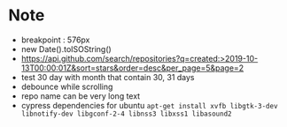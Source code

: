 # Note

- breakpoint : 576px
- new Date().toISOString()
- https://api.github.com/search/repositories?q=created:>2019-10-13T00:00:01Z&sort=stars&order=desc&per_page=5&page=2
- test 30 day with month that contain 30, 31 days
- debounce while scrolling
- repo name can be very long text
- cypress dependencies for ubuntu `apt-get install xvfb libgtk-3-dev libnotify-dev libgconf-2-4 libnss3 libxss1 libasound2`
